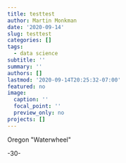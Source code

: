 ```yaml
---
title: testtest
author: Martin Monkman
date: '2020-09-14'
slug: testtest
categories: []
tags:
  - data science
subtitle: ''
summary: ''
authors: []
lastmod: '2020-09-14T20:25:32-07:00'
featured: no
image:
  caption: ''
  focal_point: ''
  preview_only: no
projects: []
---
```



Oregon "Waterwheel"

-30-